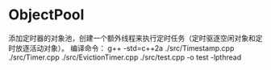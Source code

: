 # ObjectPool
添加定时器的对象池，创建一个额外线程来执行定时任务（定时驱逐空闲对象和定时放逐活动对象）。
编译命令：
g++ -std=c++2a ./src/Timestamp.cpp ./src/Timer.cpp ./src/EvictionTimer.cpp ./src/test.cpp -o test -lpthread
